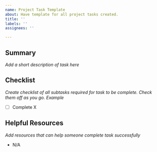 ```yaml
---
name: Project Task Template
about: Have template for all project tasks created.
title: ''
labels: ''
assignees: ''

---
```


## Summary
*Add a short description of task here*

## Checklist
*Create checklist of all subtasks required for task to be complete. Check them off as you go. Example*
- [ ] Complete X

## Helpful Resources
*Add resources that can help someone complete task successfully*
- N/A
